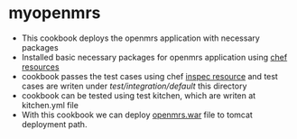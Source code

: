 # myopenmrs

*  This cookbook deploys the openmrs application with necessary packages
* Installed basic necessary packages  for openmrs application using [chef resources](https://docs.chef.io/resources/)
* cookbook passes the test cases using chef [inspec resource](https://docs.chef.io/inspec) and test cases are writen under _test/integration/default_ this directory
* cookbook can be tested using test kitchen, which are writen at kitchen.yml file
* With this cookbook we can deploy [openmrs.war](https://openmrs.org/) file to tomcat deployment path. 

